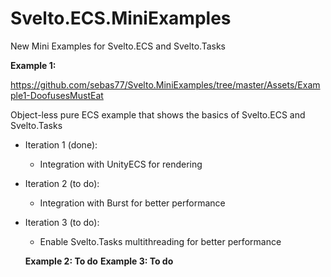 # Svelto.ECS.MiniExamples

New Mini Examples for Svelto.ECS and Svelto.Tasks

**Example 1:**

https://github.com/sebas77/Svelto.MiniExamples/tree/master/Assets/Example1-DoofusesMustEat

Object-less pure ECS example that shows the basics of Svelto.ECS and Svelto.Tasks

* Iteration 1 (done):
  * Integration with UnityECS for rendering
* Iteration 2 (to do):
  * Integration with Burst for better performance
* Iteration 3 (to do):
  * Enable Svelto.Tasks multithreading for better performance
  
  **Example 2: To do**
  **Example 3: To do**

